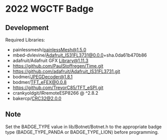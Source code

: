 # 2022 WGCTF Badge

## Development
Required Libraries:
 - painlessmesh/painlessMesh@1.5.0
 - mbed-dvlevine/Adafruit_IS31FL3731@0.0.0+sha.0da61b470b86
 - adafruit/Adafruit GFX Library@1.11.3
 - https://github.com/PaulStoffregen/Time.git
 - https://github.com/adafruit/Adafruit_IS31FL3731.git
 - bodmer/JPEGDecoder@1.8.1
 - bodmer/TFT_eFEX@0.0.8
 - https://github.com/TrevorC85/TFT_eSPI.git
 - crankyoldgit/IRremoteESP8266 @ ^2.8.2
 - bakercp/CRC32@2.0.0

## Note
Set the BADGE_TYPE value in lib/Botnet/Botnet.h to the appropriate badge type (BADGE_TYPE_PANDA or BADGE_TYPE_LION) before programming.


